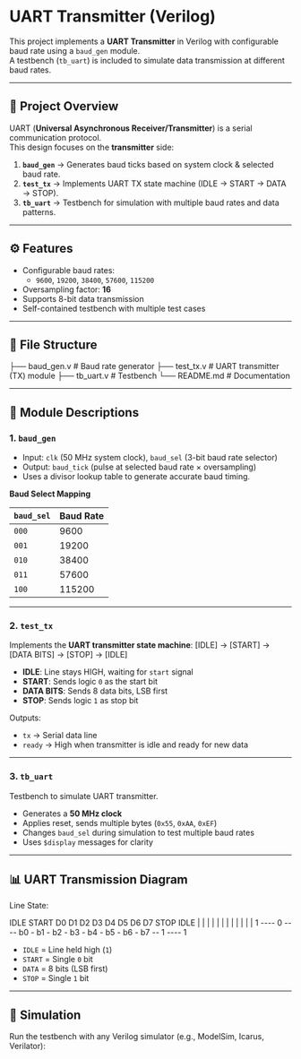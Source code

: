# UART Transmitter (Verilog)

This project implements a **UART Transmitter** in Verilog with configurable baud rate using a `baud_gen` module.  
A testbench (`tb_uart`) is included to simulate data transmission at different baud rates.

---

## 📌 Project Overview

UART (**Universal Asynchronous Receiver/Transmitter**) is a serial communication protocol.  
This design focuses on the **transmitter** side:

1. **`baud_gen`** → Generates baud ticks based on system clock & selected baud rate.  
2. **`test_tx`** → Implements UART TX state machine (IDLE → START → DATA → STOP).  
3. **`tb_uart`** → Testbench for simulation with multiple baud rates and data patterns.  

---

## ⚙️ Features

- Configurable baud rates:
  - `9600`, `19200`, `38400`, `57600`, `115200`
- Oversampling factor: **16**  
- Supports 8-bit data transmission  
- Self-contained testbench with multiple test cases  

---

## 📂 File Structure
├── baud_gen.v # Baud rate generator
├── test_tx.v # UART transmitter (TX) module
├── tb_uart.v # Testbench
└── README.md # Documentation

---

## 🔧 Module Descriptions

### 1. `baud_gen`
- Input: `clk` (50 MHz system clock), `baud_sel` (3-bit baud rate selector)  
- Output: `baud_tick` (pulse at selected baud rate × oversampling)  
- Uses a divisor lookup table to generate accurate baud timing.

**Baud Select Mapping**

| `baud_sel` | Baud Rate |
|------------|-----------|
| `000`      | 9600      |
| `001`      | 19200     |
| `010`      | 38400     |
| `011`      | 57600     |
| `100`      | 115200    |

---

### 2. `test_tx`
Implements the **UART transmitter state machine**:
[IDLE] → [START] → [DATA BITS] → [STOP] → [IDLE]

- **IDLE**: Line stays HIGH, waiting for `start` signal  
- **START**: Sends logic `0` as the start bit  
- **DATA BITS**: Sends 8 data bits, LSB first  
- **STOP**: Sends logic `1` as stop bit  

Outputs:
- `tx` → Serial data line  
- `ready` → High when transmitter is idle and ready for new data  

---

### 3. `tb_uart`
Testbench to simulate UART transmitter.  
- Generates a **50 MHz clock**  
- Applies reset, sends multiple bytes (`0x55`, `0xAA`, `0xEF`)  
- Changes `baud_sel` during simulation to test multiple baud rates  
- Uses `$display` messages for clarity  

---

## 📊 UART Transmission Diagram

Line State:

IDLE START D0 D1 D2 D3 D4 D5 D6 D7 STOP IDLE
| | | | | | | | | | | |
1 ---- 0 ---- b0 - b1 - b2 - b3 - b4 - b5 - b6 - b7 -- 1 ---- 1

- `IDLE` = Line held high (`1`)  
- `START` = Single `0` bit  
- `DATA` = 8 bits (LSB first)  
- `STOP` = Single `1` bit  

---

## 🚀 Simulation

Run the testbench with any Verilog simulator (e.g., ModelSim, Icarus, Verilator):

